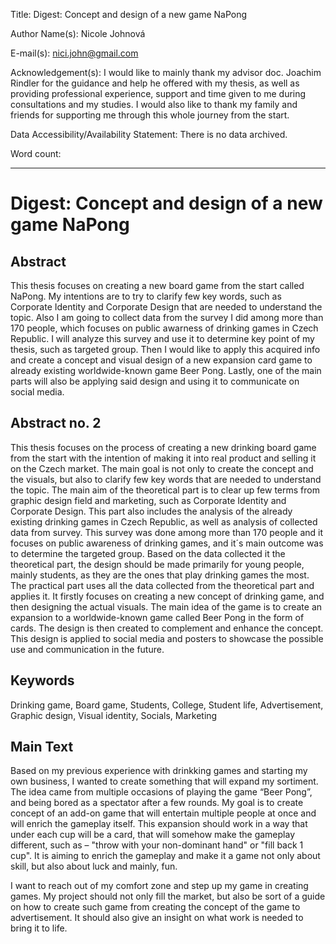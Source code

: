 Title: Digest: Concept and design of a new game NaPong

Author Name(s): Nicole Johnová

E-mail(s): nici.john@gmail.com

Acknowledgement(s): I would like to mainly thank my advisor doc. Joachim Rindler for the guidance and help he offered with my thesis, as well as providing professional experience, support and time given to me during consultations and my studies. I would also like to thank my family and friends for supporting me through this whole journey from the start.


Data Accessibility/Availability Statement: There is no data archived.

<!-- See https://www.cambridge.org/core/services/authors/open-data/data-availability-statements -->

Word count: <!-- Digests should be approximately 500 words. Everything below, including headings, image captions, etc., except references. -->

- - -

# Digest: Concept and design of a new game NaPong

## Abstract

This thesis focuses on creating a new board game from the start called NaPong. My intentions are to try to clarify few key words, such as Corporate Identity and Corporate Design that are needed to understand the topic. Also I am going to collect data from the survey I did among more than 170 people, which focuses on public awarness of drinking games in Czech Republic. I will analyze this survey and use it to determine key point of my thesis, such as targeted group.  Then I would like to apply this acquired info and create a concept and visual design of a new expansion card game to already existing worldwide-known game Beer Pong. Lastly, one of the main parts will also be applying said design and using it to communicate on social media.

## Abstract no. 2

This thesis focuses on the process of creating a new drinking board game from the start with the intention of making it into real product and selling it on the Czech market. The main goal is not only to create the concept and the visuals, but also to clarify few key words that are needed to understand the topic.
The main aim of the theoretical part is to clear up few terms from graphic design field and marketing, such as Corporate Identity and Corporate Design. This part also includes the analysis of the already existing drinking games in Czech Republic, as well as analysis of collected data from survey. This survey was done among more than 170 people and it focuses on public awareness of drinking games, and it´s main outcome was to determine the targeted group. Based on the data collected it the theoretical part, the design should be made primarily for young people, mainly students, as they are the ones that play drinking games the most. 
The practical part uses all the data collected from the theoretical part and applies it. It firstly focuses on creating a new concept of drinking game, and then designing the actual visuals. The main idea of the game is to create an expansion to a worldwide-known game called Beer Pong in the form of cards. The design is then created to complement and enhance the concept. This design is applied to social media and posters to showcase the possible use and communication in the future.


## Keywords

Drinking game, Board game, Students, College, Student life, Advertisement, Graphic design, Visual identity, Socials, Marketing

## Main Text

Based on my previous experience with drinkking games and starting my own business, I wanted to create something that will expand my sortiment. The idea came from multiple occasions of playing the game “Beer Pong”, and being bored as a spectator after a few rounds. My goal is to create concept of an add-on game that will entertain multiple people at once and will enrich the gameplay itself. This expansion should work in a way that under each cup will be a card, that will somehow make the gameplay different, such as – "throw with your non-dominant hand" or "fill back 1 cup". It is aiming to enrich the gameplay and make it a game not only about skill, but also about luck and mainly, fun. 

I want to reach out of my comfort zone and step up my game in creating games. My project should not only fill the market, but also be sort of a guide on how to create such game from creating the concept of the game to advertisement. It should also give an insight on what work is needed to bring it to life. 


<!--
Consider these sections, and chunk them into separate paragraphs for readability. Note that a single sentence can represent a paragraph. See, What makes writing more readable? https://pudding.cool/2022/02/plain/ for guidance.

1. Introduction that positions the research in a broader context and provides added value through citations not included in the original article.
2. Summary of the original article’s methods and results.
3. Further discussion on the significance of findings.
4. Discussion connecting this work to other studies – provides added value through citations not included in the original study.

Also, consider referring and linking to figures in your main text if useful.

- For example:
> The expectation is that under harsh circumstances, population size will be reduced, and 45 individuals will die irrespective of their trait values. This will result in higher levels of genetic 46 drift in the population, increasing the chance of losing genetic variation at any locus in the 47 genome ([Figure 1](#figure-1)).
 -->


